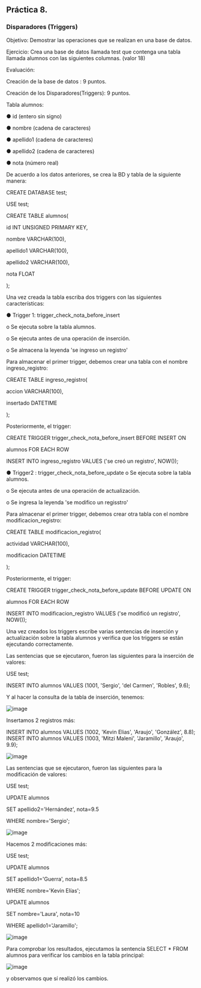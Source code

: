 ## Práctica 8.
### Disparadores (Triggers)

Objetivo: Demostrar las operaciones que se realizan en una base de datos.

Ejercicio: Crea una base de datos llamada test que contenga una tabla llamada
alumnos con las siguientes columnas. (valor 18)

Evaluación:

Creación de la base de datos : 9 puntos.

Creación de los Disparadores(Triggers): 9 puntos.

Tabla alumnos:

● id (entero sin signo)

● nombre (cadena de caracteres)

● apellido1 (cadena de caracteres)

● apellido2 (cadena de caracteres)

● nota (número real)

De acuerdo a los datos anteriores, se crea la BD y tabla de la siguiente manera:

CREATE DATABASE test;

USE test;

CREATE TABLE alumnos(

id INT UNSIGNED PRIMARY KEY,

nombre VARCHAR(100),

apellido1 VARCHAR(100),

apellido2 VARCHAR(100),

nota FLOAT

);



Una vez creada la tabla escriba dos triggers con las siguientes características:

● Trigger 1: trigger_check_nota_before_insert

  o Se ejecuta sobre la tabla alumnos.
  
  o Se ejecuta antes de una operación de inserción.
  
  o Se almacena la leyenda 'se ingreso un registro'
  

Para almacenar el primer trigger, debemos crear una tabla con el nombre ingreso_registro:
  
CREATE TABLE ingreso_registro(
  
accion VARCHAR(100),

insertado DATETIME

);


Posteriormente, el trigger:

CREATE TRIGGER trigger_check_nota_before_insert BEFORE INSERT ON 

alumnos FOR EACH ROW

INSERT INTO ingreso_registro VALUES ('se creó un registro', NOW());

  

● Trigger2 : trigger_check_nota_before_update
  o Se ejecuta sobre la tabla alumnos.
  
  o Se ejecuta antes de una operación de actualización.
  
  o Se ingresa la leyenda 'se modifico un regisstro'
  

Para almacenar el primer trigger, debemos crear otra tabla con el nombre modificacion_registro:
  
CREATE TABLE modificacion_registro(
  
actividad VARCHAR(100),

modificacion DATETIME

);


Posteriormente, el trigger:

CREATE TRIGGER trigger_check_nota_before_update BEFORE UPDATE ON 

alumnos FOR EACH ROW

INSERT INTO modificacion_registro VALUES ('se modificó un registro', NOW());

  
Una vez creados los triggers escribe varias sentencias de inserción y actualización
sobre la tabla alumnos y verifica que los triggers se están ejecutando
correctamente.

Las sentencias que se ejecutaron, fueron las siguientes para la inserción de valores:

USE test;

INSERT INTO alumnos VALUES (1001, 'Sergio', 'del Carmen', 'Robles', 9.6);

Y al hacer la consulta de la tabla de inserción, tenemos:

![image](https://user-images.githubusercontent.com/104698382/173986887-c97c5126-00f2-48db-867e-e1e8bc9b61cf.png)

Insertamos 2 registros más:

INSERT INTO alumnos VALUES (1002, 'Kevin Elias', 'Araujo', 'González', 8.8);
INSERT INTO alumnos VALUES (1003, 'Mitzi Maleni', 'Jaramillo', 'Araujo', 9.9);

![image](https://user-images.githubusercontent.com/104698382/173987135-17edfd98-827a-4110-8490-73a8186ce990.png)


Las sentencias que se ejecutaron, fueron las siguientes para la modificación de valores:

USE test;

UPDATE alumnos

SET apellido2='Hernández', nota=9.5

WHERE nombre='Sergio';

![image](https://user-images.githubusercontent.com/104698382/173988173-0cc9fa94-e64a-45de-9323-fd290343279f.png)

Hacemos 2 modificaciones más:

USE test; 

UPDATE alumnos 

SET apellido1='Guerra', nota=8.5

WHERE nombre='Kevin Elías';

UPDATE alumnos

SET nombre='Laura', nota=10

WHERE apellido1='Jaramillo';


![image](https://user-images.githubusercontent.com/104698382/173988490-b5eb0400-9dc4-496f-8130-cc90cd75533b.png)


Para comprobar los resultados, ejecutamos la sentencia SELECT * FROM alumnos para verificar los cambios en la tabla principal:

![image](https://user-images.githubusercontent.com/104698382/173988649-beef7381-7673-42ae-babd-d95bac27b09c.png)

y observamos que sí realizó los cambios.

